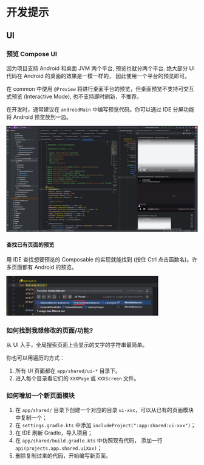 # 开发提示

## UI

### 预览 Compose UI

因为项目支持 Android 和桌面 JVM 两个平台, 预览也就分两个平台. 绝大部分 UI 代码在 Android
的桌面的效果是一模一样的，
因此使用一个平台的预览即可。

在 common 中使用 `@Preview` 将进行桌面平台的预览，但桌面预览不支持可交互式预览 (Interactive Mode),
也不支持即时刷新，不推荐。

在开发时，通常建议在 `androidMain` 中编写预览代码。你可以通过 IDE 分屏功能将 Android 预览放到一边。

<img width="600" src="images/previewing-compose-ui.png" alt="previewing-compose-ui"/>

#### 查找已有页面的预览

用 IDE 查找想要预览的 Composable 的实现就能找到 (按住 Ctrl 点击函数名)。许多页面都有 Android
的预览。

<img width="400" src="images/find-existing-previews.png" alt="previewing-compose-ui"/>

### 如何找到我想修改的页面/功能?

从 UI 入手，全局搜索页面上会显示的文字的字符串最简单。

你也可以用遍历的方式：

1. 所有 UI 页面都在 `app/shared/ui-*` 目录下。
2. 进入每个目录看它们的 `XXXPage` 或 `XXXScreen` 文件。

### 如何增加一个新页面模块

1. 在 `app/shared/` 目录下创建一个对应的目录 `ui-xxx`，可以从已有的页面模块中复制一个；
2. 在 `settings.gradle.kts` 中添加 `includeProject(":app:shared:ui-xxx")`；
3. 在 IDE 刷新 Gradle，导入项目；
4. 在 `app/shared/build.gradle.kts` 中仿照现有代码，
   添加一行 `api(projects.app.shared.uiXxx)`；
5. 删除复制过来的代码，开始编写新页面。
